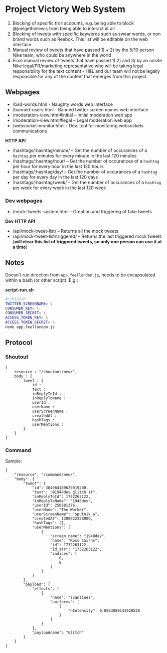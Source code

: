 # Project Victory Web System

1. Blocking of specific troll accounts, e.g. being able to block @joelgethinlewis from being able to interact at all
2. Blocking of tweets with specific keywords such as swear words, or non brand words such as Reebok. This list will be editable on the web interface.
3. Manual review of tweets that have passed 1) + 2) by the 5/10 person Nike team, who could be anywhere in the world
4. Final manual review of tweets that have passed 1) 2) and 3) by an onsite Nike legal/PR/marketing representative who will be taking legal responsibility for the text content - H&L and our team will not be legally responsible for any of the content that emerges from this project.

## Webpages

* /bad-words.html - Naughty words web interface
* /banned-users.html - Banned twitter screen names web interface
* /moderation-view.html#initial – Initial moderation web app
* /moderation-view.html#legal – Legal moderation web app
* /websocket-monitor.html - Dev. tool for monitoring websockets communications

__HTTP API__

* /hashtags/:hashtag/minute/ – Get the number of occurances of a `hashtag` per minutes for every minute in the last 120 minutes
* /hashtags/:hashtag/hour/ – Get the number of occurances of a `hashtag` per hour for every hour in the last 120 hours
* /hashtags/:hashtag/day/ – Get the number of occurances of a `hashtag` per day for every day in the last 120 days
* /hashtags/:hashtag/week/ – Get the number of occurances of a `hashtag` per week for every week in the last 120 week

### Dev webpages

* /mock-tweets-system.html – Creation and triggering of fake tweets

__Dev HTTP API__

* /api/mock-tweet-list/ – Returns all the mock tweets
* /api/mock-tweet-list/triggered/ – Returns the last triggered mock tweets (__will clear this list of triggered tweets, so only one person can use it at a time__)

## Notes

Doesn't run direction from `app.feellondon.js`, needs to be encapsulated within a bash (or other script). E.g.:

__script-run.sh__

````bash
#!/bin/sh
TWITTER_SCREENNAME= \
CONSUMER_KEY= \
CONSUMER_SECRET= \
ACCESS_TOKEN_KEY= \
ACCESS_TOKEN_SECRET= \
node app.feellondon.js 
````
## Protocol

### Shoutout

    {
        resource : "/shoutout/new/",
        body : {
            tweet : {
                id : 
                text : 
                inReplyToId : 
                inReplyToName : 
                userId : 
                userName : 
                userScreenName : 
                createdAt : 
                hashTags : 
                userMentions : 
            }
        }
    }

### Command

Sample:

    {
        "resource": "/command/new/",
        "body": {
            "tweet": {
                "id": 384984189629919200,
                "text": "@1948dev glitch it",
                "inReplyToId": 1732263122,
                "inReplyToName": "1948dev",
                "userId": 250881376,
                "userName": "The Worker",
                "userScreenName": "sputnik_w",
                "createdAt": 1380622358000,
                "hashTags": [],
                "userMentions": [
                    {
                        "screen_name": "1948dev",
                        "name": "Ross Cairns",
                        "id": 1732263122,
                        "id_str": "1732263122",
                        "indices": [
                            0,
                            8
                        ]
                    }
                ]
            },
            "payload": {
                "effects": [
                    {
                        "name": "scanlines",
                        "uniforms": [
                            {
                                "nIntensity": 0.8863080143928528
                            }
                        ]
                    }
                ],
                "payloadname": "Glitch"
            }
        }
    }